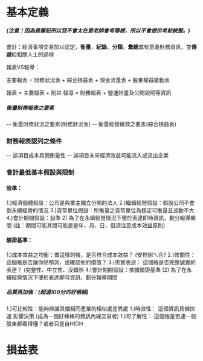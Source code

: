
# 基本定義
##### (注意！因為是筆記所以我不會太在意老師會考哪裡，所以不會提供考前統整。)

會計：經濟事項交易加以認定，**衡量**，**紀錄**，**分類**，**彙總**成有意義財務資訊，並**傳遞**給相關人士的過程

報表VS報導： 

主要報表 = 財務狀況表 + 綜合損益表 + 現金流量表 + 股東權益變動表

報表 = 主要報表 + 附註
報導 = 財務報表 + 營運計畫及公開說明等資訊

##### 衡量財務報表之要素

-- 衡量財務狀況之要素(財務狀況表)
-- 衡量經營績效之要素(綜合損益表)

### 財務報表認列之條件

-- 該項目成本具備衡量性
-- 該項目未來經濟效益可能流入或流出企業

### 會計最低基本假設與限制

#### 設準：
1.)經濟個體假設：公司是與業主獨立分開的法人
2.)繼續經營假設：假設公司不會倒永續經營的情況
3.)貨幣單位假設：所衡量之貨幣單位為穩定可衡量且波動不大
4.)會計期間假設：設準 2) 為了在永續經營情況下便於表達即時資訊，劃分報導期間
(註：期間可能其間可能是是年、月、日，但須注意成本效益原則)

#### 驗證基準：

1.)成本效益之均衡：做這樣的帳，是否符合成本效益？   (安捏剛ㄟ合?
2.)攸關性：這個帳是否讓你好預測，或確認他的價值？
3.)忠實表述： 這個帳是否完整誠實的表達？ (完整性、中立性、沒錯誤
4.)會計期間假設：依據驗證基準 (2) 為了在永續經營情況下便於表達即時資訊，劃分報導期間

##### 品質再加強：(超過100分的好帳帳)
1.)可比較性：能夠辨識具備相同產業的相似處差異處
1.)時效性： 這個資訊具備快速 影響決策  (成為一個好棒棒的資訊內線交易者)
1.)可了解性： 這個帳是否連一般股東都看得懂？或者只是自HIGH

# 損益表